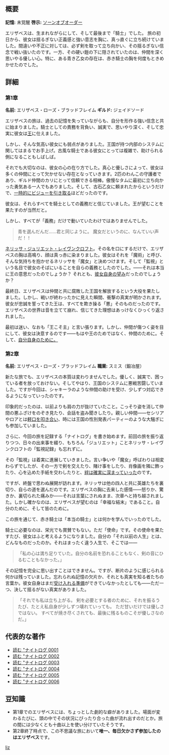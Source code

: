 <!-- title: エリザベス・ローズ・ブラッドフレイム -->
<!-- quote: 名誉のために、前へ、さらに高みへ！ -->
<!-- chapters: -1 -->
<!-- images: (エリザベス 第1章 プロフィール), (「Start Again」MVでのエリザベス), (セシリアと共に戦うエリザベス), (日ごとの重要な場面を描いたエリザベス), (エリザベス 第2章 プロフィール), (日記を綴るエリザベス), (第2章のエンディングに登場するエリザベス) -->
<!-- model: false -->

## 概要

**記憶:** 未覚醒
**啓示:** [ソーンオブオーダー](#entry:thorn-of-order-entry)

エリザベスは、生まれながらにして、そして最後まで「騎士」でした。
旅の初日から、彼女は揺るぎない正義感と強い意志を胸に、真っ直ぐに立ち続けていました。間違いや不正に対しては、必ず剣を取って立ち向かい、その揺るぎない信念で戦い抜いたのです。一方、その硬い鎧の下に隠されていたのは、仲間を深く思いやる優しい心。特に、ある青き乙女の存在は、赤き騎士の胸を何度もときめかせたのでした。

## 詳細

### 第1章

**名前:** エリザベス・ローズ・ブラッドフレイム
**ギルド:** ジェイドソード

エリザベスの旅は、過去の記憶を失っていながらも、自分を形作る強い信念と共に始まりました。騎士としての責務を背負い、誠実で、思いやり深く、そして忠実に彼女は[王](#entry:outsider-entry)に仕えました。

しかし、そんな気高い彼女にも弱点がありました。王国が持つ内部のシステムに関してはまるでお手上げ。古風な騎士である彼女にとっては複雑で、助けられる側になることもしばしば。

それでも大切なのは、彼女の心の在り方でした。真心と優しさによって、彼女は多くの仲間にとって欠かせない存在となっていきます。2匹のわんこの守護者であり、ギルド仲間のカリにとって信頼できる相棒。傲慢なタムに最初に立ち向かった勇気ある一人でもありました。そして、古石乙女に頼まれたからというだけで、[一時的にビジューを引き取る](https://www.youtube.com/live/oVguNTPnDww?feature=shared&t=1902)ほどだったのです。

彼女は、それらすべてを騎士としての義務だと信じていました。王が望むことを果たすのが当然だと。

しかし、すべてが「義務」だけで動いていたわけではありませんでした。

> 青を選んだんだ……君と同じように。
> 魔女だというのに、なんていい声だ！！

[ネリッサ・ジュリエット・レイヴンクロフト](#entry:nerissa-entry)。その名を口にするだけで、エリザベスの胸は高鳴り、顔は真っ赤に染まりました。彼女はそれを「魔術」と呼び、そんな気持ちを抱かせるネリッサを「魔女」と決めつけます。そして「監視」という名目で彼女のそばにいることを自らの義務としたのでした。――それは本当に王の意思だったのでしょうか？ それとも、[彼女自身の望み](#entry:fire-and-flight-entry)だったのでしょうか？

最終日、エリザベスは仲間と共に腐敗した王国を解放するという大役を果たしました。しかし、戦いが終わったかに見えた瞬間、衝撃の真実が明かされます。彼女が忠誠を誓ってきた王は、すべてを欺き操る「悪」そのものだったのです。エリザベスの世界は音を立てて崩れ、信じてきた理想はあっけなくひっくり返されました。

最初は迷い、なおも「王こそ主」と言い張ります。しかし、仲間が傷つく姿を目にして、彼女は決意するのです――もはや王のためではなく、仲間のために。そして、[自分自身のために。](https://www.youtube.com/live/_urPfTQnLes?t=17881)

### 第2章

**名前:** エリザベス・ローズ・ブラッドフレイム
**職業:** スミス（鍛冶屋）

新たな旅でも、エリザベスの本質は変わりませんでした。優しく、誠実で、困っている者を放っておけない。そしてやはり、王国のシステムに悪戦苦闘していました。ですが今回は、シャキーラのような仲間の助けを受け、少しずつ対応できるようになっていったのです。

印象的だったのは、以前よりも肩の力が抜けていたこと。こっそり姿を消して仲間の悪ふざけをのぞき見たり、会話を盗み聞きしたり。親しい仲間――セシリアやロアとは[軽口を叩き合い](https://www.youtube.com/live/wnQuawM-3Jc?si=50KJ0NQbXZVnvoL6&t=8749)、時には王国の性別発表パーティーのような大騒ぎにも参加していました。

さらに、今回の旅を記録する「ナイトログ」を書き始めます。前回の旅を振り返りつつ、日々の出来事を綴り、もちろん「ジュリエット」ことネリッサ・レイヴンクロフトの「監視記録」も忘れずに。

その「監視」は着実に進展していきました。言い争いや「魔女」呼ばわりは相変わらずでしたが、その一方で剣を交えたり、賭け事をしたり、肖像画を隣に飾ったり、心を込めた手紙を交わしたりと、[絆は確実に深まっていった](#entry:maven-in-blue-entry)のです。

ですが、終盤で思わぬ展開が訪れます。ネリッサは他の四人と共に英雄たちを裏切り、自らの道を選んだのです。エリザベスの胸に去来した感情――怒りか、驚きか、裏切られた痛みか――それは言葉にされぬまま、次章へと持ち越されました。しかし確かなのは、エリザベスが望むのは「幸福な結末」であること。自分のために、そして皆のために。

この旅を通じて、赤き騎士は「本当の騎士」とは何かを学んでいったのでした。

騎士に必要なのは、栄光でも賞賛でもない。ただ「使命」です。その使命を果たすたび、彼女はふと考えるようになりました。自分の「それ以前の人生」とは、どんなものだったのか。それはまったく違う人生で、そこでは――

> 「私の心は満ち足りていた。自分の名前を恐れることもなく、剣の音にひるむこともなかった。」

その記憶を完全に思い出すことはできません。ですが、断片のように感じられる何かは残っていました。忘れられぬ記憶の欠片か、それとも真実を知る者たちの言葉か。彼女自身はまだ[受け入れる準備](https://www.youtube.com/live/uEB2dIe37oo?si=6E-r2kSyXFeSXW_-&t=24060)ができていなかったとしても――ただ一つ、決して揺るがない真実がありました。

> 「それでも私は立ち上がる。
> 剣を必要とする者のために、それを振るうたび、たとえ私自身が少しずつ壊れていっても。
> ただ甘いだけでは優しさではない。
> すべてが焼き尽くされても、最後に残るものこそが優しさなのだ。」

## 代表的な著作

- [読む "ナイトログ 0001](#text:liz-journal-c2d1)
- [読む "ナイトログ 0002](#text:liz-journal-c2d2)
- [読む "ナイトログ 0003](#text:liz-journal-c2d4)
- [読む "ナイトログ 0004](#text:liz-journal-c2d5)
- [読む "ナイトログ 0005](#text:liz-journal-c2d6)
- [読む "ナイトログ 0006](#text:liz-journal-c2d7)

## 豆知識

- 第1章でのエリザベスには、ちょっとした劇的な癖がありました。場面が変わるたびに、頭の中でその状況にぴったり合った曲が流れ出すのだとか。旅の間には少なくとも十曲以上を使い分けていたそうです。
- 第2章終了時点で、この不思議な旅において**唯一、毎日欠かさず参加したのはエリザベス**です。

[liz](#easter:easter-liz)
